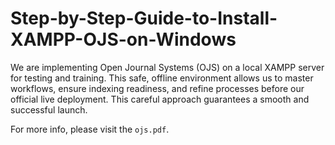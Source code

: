 # Step-by-Step-Guide-to-Install-XAMPP-OJS-on-Windows
We are implementing Open Journal Systems (OJS) on a local XAMPP server for testing and training. This safe, offline environment allows us to master workflows, ensure indexing readiness, and refine processes before our official live deployment. This careful approach guarantees a smooth and successful launch.

For more info, please visit the `ojs.pdf`.
